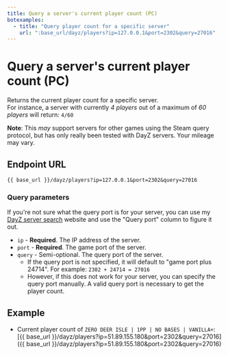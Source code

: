 ```yaml
---
title: Query a server's current player count (PC)
botexamples:
  - title: "Query player count for a specific server"
    url: ":base_url/dayz/players?ip=127.0.0.1&port=2302&query=27016"
---
```


# Query a server's current player count (PC)

Returns the current player count for a specific server.  
For instance, a server with currently _4 players_ out of a maximum of _60 players_ will return: `4/60`

**Note**: This _may_ support servers for other games using the Steam query protocol, but has only really been tested with DayZ servers. Your mileage may vary.

## Endpoint URL

`{{ base_url }}/dayz/players?ip=127.0.0.1&port=2302&query=27016`

### Query parameters

If you're not sure what the query port is for your server, you can use my [DayZ server search](https://cactus.tools/dayz/servers) website and use the "Query port" column to figure it out.  

- `ip` - **Required**. The IP address of the server.
- `port` - **Required**. The game port of the server.
- `query` - Semi-optional. The query port of the server.
    - If the query port is not specified, it will default to "game port plus 24714". For example: `2302 + 24714 = 27016`
    - However, if this does not work for your server, you can specify the query port manually. A valid query port is necessary to get the player count.

## Example

- Current player count of `ZERO DEER ISLE | 1PP | NO BASES | VANILLA+`: [{{ base_url }}/dayz/players?ip=51.89.155.180&port=2302&query=27016]({{ base_url }}/dayz/players?ip=51.89.155.180&port=2302&query=27016)
